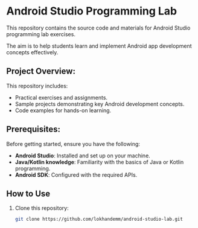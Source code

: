 # Android Studio Programming Lab

This repository contains the source code and materials for Android Studio programming lab exercises. 

The aim is to help students learn and implement Android app development concepts effectively.

## Project Overview:

This repository includes:
- Practical exercises and assignments.
- Sample projects demonstrating key Android development concepts.
- Code examples for hands-on learning.

## Prerequisites:

Before getting started, ensure you have the following:
- **Android Studio**: Installed and set up on your machine.  
- **Java/Kotlin knowledge**: Familiarity with the basics of Java or Kotlin programming.  
- **Android SDK**: Configured with the required APIs.  

## How to Use

1. Clone this repository:  
   ```bash
   git clone https://github.com/lokhandemm/android-studio-lab.git
